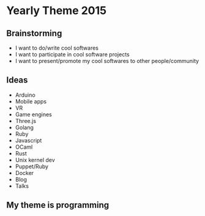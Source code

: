 # Yearly Theme 2015

## Brainstorming

* I want to do/write cool softwares
* I want to participate in cool software projects
* I want to present/promote my cool softwares to other people/community

## Ideas

* Arduino
* Mobile apps
* VR
* Game engines
* Three.js
* Golang
* Ruby
* Javascript
* OCaml
* Rust
* Unix kernel dev
* Puppet/Ruby
* Docker
* Blog
* Talks

## My theme is programming

